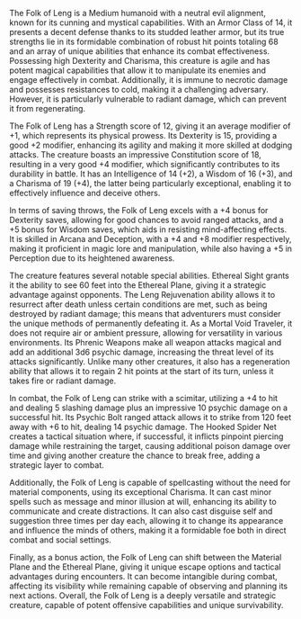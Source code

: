 The Folk of Leng is a Medium humanoid with a neutral evil alignment, known for its cunning and mystical capabilities. With an Armor Class of 14, it presents a decent defense thanks to its studded leather armor, but its true strengths lie in its formidable combination of robust hit points totaling 68 and an array of unique abilities that enhance its combat effectiveness. Possessing high Dexterity and Charisma, this creature is agile and has potent magical capabilities that allow it to manipulate its enemies and engage effectively in combat. Additionally, it is immune to necrotic damage and possesses resistances to cold, making it a challenging adversary. However, it is particularly vulnerable to radiant damage, which can prevent it from regenerating. 

The Folk of Leng has a Strength score of 12, giving it an average modifier of +1, which represents its physical prowess. Its Dexterity is 15, providing a good +2 modifier, enhancing its agility and making it more skilled at dodging attacks. The creature boasts an impressive Constitution score of 18, resulting in a very good +4 modifier, which significantly contributes to its durability in battle. It has an Intelligence of 14 (+2), a Wisdom of 16 (+3), and a Charisma of 19 (+4), the latter being particularly exceptional, enabling it to effectively influence and deceive others.

In terms of saving throws, the Folk of Leng excels with a +4 bonus for Dexterity saves, allowing for good chances to avoid ranged attacks, and a +5 bonus for Wisdom saves, which aids in resisting mind-affecting effects. It is skilled in Arcana and Deception, with a +4 and +8 modifier respectively, making it proficient in magic lore and manipulation, while also having a +5 in Perception due to its heightened awareness.

The creature features several notable special abilities. Ethereal Sight grants it the ability to see 60 feet into the Ethereal Plane, giving it a strategic advantage against opponents. The Leng Rejuvenation ability allows it to resurrect after death unless certain conditions are met, such as being destroyed by radiant damage; this means that adventurers must consider the unique methods of permanently defeating it. As a Mortal Void Traveler, it does not require air or ambient pressure, allowing for versatility in various environments. Its Phrenic Weapons make all weapon attacks magical and add an additional 3d6 psychic damage, increasing the threat level of its attacks significantly. Unlike many other creatures, it also has a regeneration ability that allows it to regain 2 hit points at the start of its turn, unless it takes fire or radiant damage.

In combat, the Folk of Leng can strike with a scimitar, utilizing a +4 to hit and dealing 5 slashing damage plus an impressive 10 psychic damage on a successful hit. Its Psychic Bolt ranged attack allows it to strike from 120 feet away with +6 to hit, dealing 14 psychic damage. The Hooked Spider Net creates a tactical situation where, if successful, it inflicts pinpoint piercing damage while restraining the target, causing additional poison damage over time and giving another creature the chance to break free, adding a strategic layer to combat.

Additionally, the Folk of Leng is capable of spellcasting without the need for material components, using its exceptional Charisma. It can cast minor spells such as message and minor illusion at will, enhancing its ability to communicate and create distractions. It can also cast disguise self and suggestion three times per day each, allowing it to change its appearance and influence the minds of others, making it a formidable foe both in direct combat and social settings.

Finally, as a bonus action, the Folk of Leng can shift between the Material Plane and the Ethereal Plane, giving it unique escape options and tactical advantages during encounters. It can become intangible during combat, affecting its visibility while remaining capable of observing and planning its next actions. Overall, the Folk of Leng is a deeply versatile and strategic creature, capable of potent offensive capabilities and unique survivability.